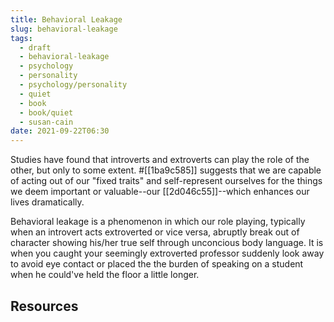 ```yaml
---
title: Behavioral Leakage
slug: behavioral-leakage
tags:
  - draft
  - behavioral-leakage
  - psychology
  - personality
  - psychology/personality
  - quiet
  - book
  - book/quiet
  - susan-cain
date: 2021-09-22T06:30
---
```



Studies have found that introverts and extroverts can play the role of the
other, but only to some extent. #[[1ba9c585]] suggests that we are capable of
acting out of our "fixed traits" and self-represent ourselves for the things we
deem important or valuable--our [[2d046c55]]--which enhances our
lives dramatically.

Behavioral leakage is a phenomenon in which our role playing, typically when an
introvert acts extroverted or vice versa, abruptly break out of character
showing his/her true self through unconcious body language. It is when you
caught your seemingly extroverted professor suddenly look away to avoid eye
contact or placed the the burden of speaking on a student when he could've held
the floor a little longer.


## Resources

[^1]: Quiet: The Power of Introverts in a World That Can't Stop Talking - Chapter 9: When Should You Act More Extroverted Than You Really Are?
